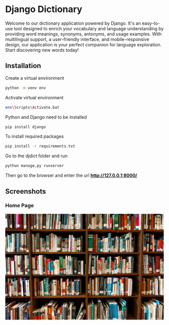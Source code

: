 # Django Dictionary
Welcome to our dictionary application powered by Django. It's an easy-to-use tool designed to enrich your vocabulary and language understanding by providing word meanings, synonyms, antonyms, and usage examples. With multilingual support,
a user-friendly interface, and mobile-responsive design, our application is your perfect companion for language exploration. Start discovering new words today!

## Installation
Create a virtual environment
```bash
python -m venv env
```

Activate virtual environment
```bash
env\Scripts\Activate.bat
```

Python and Django need to be installed
```bash
pip install django
```

To install required packages
```bash
pip install -r requirements.txt
```
Go to the djdict folder and run

```bash
python manage.py runserver
```

Then go to the browser and enter the url **http://127.0.0.1:8000/**

## Screenshots

### Home Page
![Home page](https://github.com/adithya112/django_dictionary/blob/main/static/images/dict.jpg)
